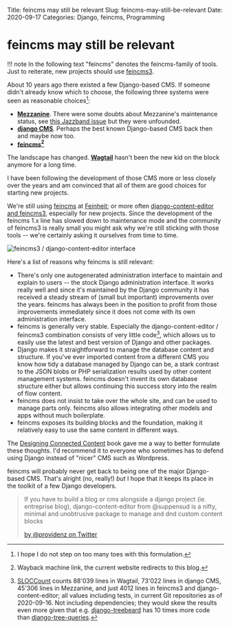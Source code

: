 Title: feincms may still be relevant
Slug: feincms-may-still-be-relevant
Date: 2020-09-17
Categories: Django, feincms, Programming

# feincms may still be relevant

!!! note
    In the following text "feincms" denotes the feincms-family of tools. Just to reiterate, new
    projects should use [feincms3](https://feincms3.readthedocs.io/en/latest/).

About 10 years ago there existed a few Django-based CMS. If someone didn't already know which to choose, the following three systems were seen as reasonable choices[^choices]:

- **[Mezzanine](http://mezzanine.jupo.org/)**. There were some doubts about Mezzanine's maintenance status, see [this Jazzband issue](https://github.com/jazzband-roadies/help/issues/178) but they were unfounded.
- **[django CMS](https://www.django-cms.org/)**. Perhaps the best known Django-based CMS back then and maybe now too.
- **[feincms](http://web.archive.org/web/20110925190435/http://feincms.org:80/)[^feincms-archive]**

The landscape has changed. **[Wagtail](https://wagtail.io/)** hasn't been the new kid on the block anymore for a long time.

I have been following the development of those CMS more or less closely over the years and am convinced that all of them are good choices for starting new projects.

We're still using [feincms](https://github.com/feincms/feincms/) at [Feinheit](https://feinheit.ch/); or more often [django-content-editor and feincms3](https://406.ch/writing/the-other-future-of-feincms-django-content-editor-and-feincms3/), especially for new projects. Since the development of the feincms 1.x line has slowed down to maintenance mode and the community of feincms3 is really small you might ask why we're still sticking with those tools -- we're certainly asking it ourselves from time to time.

![feincms3 / django-content-editor interface](https://406.ch/media/cabinet/2020/09/django-content-editor.png)

Here's a list of reasons why feincms is still relevant:

- There's only one autogenerated administration interface to maintain and explain to users -- the stock Django administration interface. It works really well and since it's maintained by the Django community it has received a steady stream of (small but important) improvements over the years. feincms has always been in the position to profit from those improvements immediately since it does not come with its own administration interface.
- feincms is generally very stable. Especially the django-content-editor / feincms3 combination consists of very little code[^loc], which allows us to easily use the latest and best version of Django and other packages.
- Django makes it straightforward to manage the database content and structure. If you've ever imported content from a different CMS you know how tidy a database managed by Django can be, a stark contrast to the JSON blobs or PHP serialization results used by other content management systems. feincms doesn't invent its own database structure either but allows continuing this success story into the realm of flow content.
- feincms does not insist to take over the whole site, and can be used to manage parts only. feincms also allows integrating other models and apps without much boilerplate.
- feincms exposes its building blocks and the foundation, making it relatively easy to use the same content in different ways.

The [Designing Connected Content](https://www.goodreads.com/book/show/37567459-designing-connected-content) book gave me a way to better formulate these thoughts. I'd recommend it to everyone who sometimes has to defend using Django instead of "nicer" CMS such as Wordpress.

feincms will probably never get back to being one of the major Django-based CMS. That's alright (no, really!) _but_ I hope that it keeps its place in the toolkit of a few Django developers.

> If you have to build a blog or cms alongside a django project (ie. entreprise blog), django-content-editor from @suppensud is a nifty, minimal and unobtrusive package to manage and dnd custom content blocks
>
> [by @providenz on Twitter](https://twitter.com/providenz/status/961906127477895168)

[^choices]: I hope I do not step on too many toes with this formulation.
[^feincms-archive]: Wayback machine link, the current website redirects to this blog.
[^loc]: [SLOCCount](https://dwheeler.com/sloccount/) counts 88'039 lines in Wagtail, 73'022 lines in django CMS, 45'306 lines in Mezzanine, and just 4012 lines in feincms3 and django-content-editor; all values including tests, in current Git repositories as of 2020-09-16. Not including dependencies; they would skew the results even more given that e.g. [django-treebeard](https://github.com/django-treebeard/django-treebeard) has 10 times more code than [django-tree-queries](https://406.ch/writing/django-tree-queries/).
